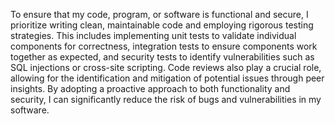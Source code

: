 To ensure that my code, program, or software is functional and secure, I prioritize writing clean, maintainable code and employing rigorous testing strategies. This includes implementing unit tests to validate individual components for correctness, integration tests to ensure components work together as expected, and security tests to identify vulnerabilities such as SQL injections or cross-site scripting. Code reviews also play a crucial role, allowing for the identification and mitigation of potential issues through peer insights. By adopting a proactive approach to both functionality and security, I can significantly reduce the risk of bugs and vulnerabilities in my software.
